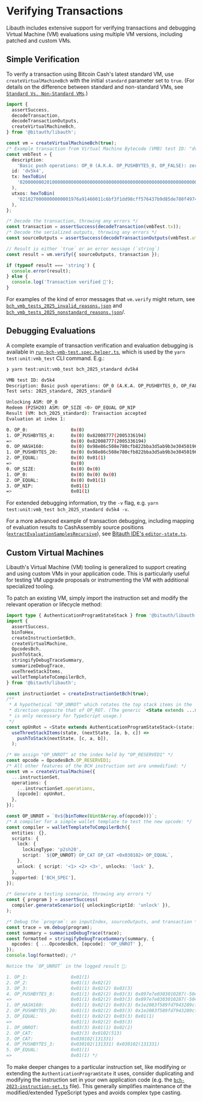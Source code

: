 # Verifying Transactions

Libauth includes extensive support for verifying transactions and debugging Virtual Machine (VM) evaluations using multiple VM versions, including patched and custom VMs.

## Simple Verification

To verify a transaction using Bitcoin Cash's latest standard VM, use `createVirtualMachineBch` with the initial `standard` parameter set to `true`. (For details on the difference between standard and non-standard VMs, see [`Standard Vs. Non-Standard VMs`](../src/lib/vmb-tests/readme.md#standard-vs-non-standard-vms).)

```ts
import {
  assertSuccess,
  decodeTransaction,
  decodeTransactionOutputs,
  createVirtualMachineBch,
} from '@bitauth/libauth';

const vm = createVirtualMachineBch(true);
/* Example transaction from Virtual Machine Bytecode (VMB) test ID: "dv5k4" */
const vmbTest = {
  description:
    'Basic push operations: OP_0 (A.K.A. OP_PUSHBYTES_0, OP_FALSE): zero is represented by an empty stack item (P2SH20)',
  id: 'dv5k4',
  tx: hexToBin(
    '020000000201000000000000000000000000000000000000000000000000000000000000000000000064417dfb529d352908ee0a88a0074c216b09793d6aa8c94c7640bb4ced51eaefc75d0aef61f7685d0307491e2628da3d4f91e86329265a4a58ca27a41ec0b8910779c32103a524f43d6166ad3567f18b0a5c769c6ab4dc02149f4d5095ccf4e8ffa293e7850000000001000000000000000000000000000000000000000000000000000000000000000100000006000482008777000000000100000000000000000a6a08766d625f7465737400000000',
  ),
  utxos: hexToBin(
    '0210270000000000001976a91460011c6bf3f1dd98cff576437b9d85de780f497488ac102700000000000017a91498e86c508e780cfb822bba3d5ab9b3e30450196b87',
  ),
};

/* Decode the transaction, throwing any errors */
const transaction = assertSuccess(decodeTransaction(vmbTest.tx));
/* Decode the serialized outputs, throwing any errors */
const sourceOutputs = assertSuccess(decodeTransactionOutputs(vmbTest.utxos));

// Result is either `true` or an error message (`string`)
const result = vm.verify({ sourceOutputs, transaction });

if (typeof result === 'string') {
  console.error(result);
} else {
  console.log('Transaction verified 🚀');
}
```

For examples of the kind of error messages that `vm.verify` might return, see [`bch_vmb_tests_2025_invalid_reasons.json`](../src/lib/vmb-tests/generated/bch_vmb_tests_2025_invalid_reasons.json) and [`bch_vmb_tests_2025_nonstandard_reasons.json`](../src/lib/vmb-tests/generated/bch_vmb_tests_2025_nonstandard_reasons.json)/.

## Debugging Evaluations

A complete example of transaction verification and evaluation debugging is available in [`run-bch-vmb-test.spec.helper.ts`](src/lib/vmb-tests/run-bch-vmb-test.spec.helper.ts), which is used by the `yarn test:unit:vmb_test` CLI command. E.g.:

```sh
❯ yarn test:unit:vmb_test bch_2025_standard dv5k4

VMB test ID: dv5k4
Description: Basic push operations: OP_0 (A.K.A. OP_PUSHBYTES_0, OP_FALSE): zero is represented by an empty stack item (P2SH20)
Test sets: 2025_standard, 2025_standard

Unlocking ASM: OP_0
Redeem (P2SH20) ASM: OP_SIZE <0> OP_EQUAL OP_NIP
Result (VM: bch_2025_standard): Transaction accepted
Evaluation at index 1:

0. OP_0:                0x(0)
1. OP_PUSHBYTES_4:      0x(0) 0x82008777(2005336194)
=>                      0x(0) 0x82008777(2005336194)
0. OP_HASH160:          0x(0) 0x98e86c508e780cfb822bba3d5ab9b3e30450196b
1. OP_PUSHBYTES_20:     0x(0) 0x98e86c508e780cfb822bba3d5ab9b3e30450196b 0x98e86c508e780cfb822bba3d5ab9b3e30450196b
2. OP_EQUAL:            0x(0) 0x01(1)
=>                      0x(0)
0. OP_SIZE:             0x(0) 0x(0)
1. OP_0:                0x(0) 0x(0) 0x(0)
2. OP_EQUAL:            0x(0) 0x01(1)
3. OP_NIP:              0x01(1)
=>                      0x01(1)

```

For extended debugging information, try the `-v` flag, e.g. `yarn test:unit:vmb_test bch_2025_standard dv5k4 -v`.

For a more advanced example of transaction debugging, including mapping of evaluation results to CashAssembly source positions ([`extractEvaluationSamplesRecursive`](https://libauth.org/functions/extractEvaluationSamplesRecursive.html)), see [Bitauth IDE's `editor-state.ts`](https://github.com/bitauth/bitauth-ide/blob/master/src/editor/editor-state.ts).

## Custom Virtual Machines

Libauth's Virtual Machine (VM) tooling is generalized to support creating and using custom VMs in your application code. This is particularly useful for testing VM upgrade proposals or instrumenting the VM with additional specialized tooling.

To patch an existing VM, simply import the instruction set and modify the relevant operation or lifecycle method:

```ts
import type { AuthenticationProgramStateStack } from '@bitauth/libauth';
import {
  assertSuccess,
  binToHex,
  createInstructionSetBch,
  createVirtualMachine,
  OpcodesBch,
  pushToStack,
  stringifyDebugTraceSummary,
  summarizeDebugTrace,
  useThreeStackItems,
  walletTemplateToCompilerBch,
} from '@bitauth/libauth';

const instructionSet = createInstructionSetBch(true);
/**
 * A hypothetical "OP_UNROT" which rotates the top stack items in the
 * direction opposite that of OP_ROT. (The generic `<State extends ...>`
 * is only necessary for TypeScript usage.)
 */
const opUnRot = <State extends AuthenticationProgramStateStack>(state: State) =>
  useThreeStackItems(state, (nextState, [a, b, c]) =>
    pushToStack(nextState, [c, a, b]),
  );

/* We assign "OP_UNROT" at the index held by "OP_RESERVED1" */
const opcode = OpcodesBch.OP_RESERVED1;
/* All other features of the BCH instruction set are unmodified: */
const vm = createVirtualMachine({
  ...instructionSet,
  operations: {
    ...instructionSet.operations,
    [opcode]: opUnRot,
  },
});

const OP_UNROT = `0x${binToHex(Uint8Array.of(opcode))}`;
/* A compiler for a simple wallet template to test the new opcode: */
const compiler = walletTemplateToCompilerBch({
  entities: {},
  scripts: {
    lock: {
      lockingType: 'p2sh20',
      script: `${OP_UNROT} OP_CAT OP_CAT <0x030102> OP_EQUAL`,
    },
    unlock: { script: '<1> <2> <3>', unlocks: 'lock' },
  },
  supported: ['BCH_SPEC'],
});

/* Generate a testing scenario, throwing any errors */
const { program } = assertSuccess(
  compiler.generateScenario({ unlockingScriptId: 'unlock' }),
);

/* Debug the `program`: an inputIndex, sourceOutputs, and transaction */
const trace = vm.debug(program);
const summary = summarizeDebugTrace(trace);
const formatted = stringifyDebugTraceSummary(summary, {
  opcodes: { ...OpcodesBch, [opcode]: 'OP_UNROT' },
});
console.log(formatted); /*

Notice the `OP_UNROT` in the logged result 🚀:

1. OP_1:                0x01(1)
2. OP_2:                0x01(1) 0x02(2)
3. OP_3:                0x01(1) 0x02(2) 0x03(3)
4. OP_PUSHBYTES_8:      0x01(1) 0x02(2) 0x03(3) 0x897e7e0303010287(-504967220674068105)
=>                      0x01(1) 0x02(2) 0x03(3) 0x897e7e0303010287(-504967220674068105)
1. OP_HASH160:          0x01(1) 0x02(2) 0x03(3) 0x1e2083f589fd7943289cfaba1dcdc50e395f3019
2. OP_PUSHBYTES_20:     0x01(1) 0x02(2) 0x03(3) 0x1e2083f589fd7943289cfaba1dcdc50e395f3019 0x1e2083f589fd7943289cfaba1dcdc50e395f3019
3. OP_EQUAL:            0x01(1) 0x02(2) 0x03(3) 0x01(1)
=>                      0x01(1) 0x02(2) 0x03(3)
1. OP_UNROT:            0x03(3) 0x01(1) 0x02(2)
2. OP_CAT:              0x03(3) 0x0102(513)
3. OP_CAT:              0x030102(131331)
4. OP_PUSHBYTES_3:      0x030102(131331) 0x030102(131331)
5. OP_EQUAL:            0x01(1)
=>                      0x01(1) */
```

To make deeper changes to a particular instruction set, like modifying or extending the `AuthenticationProgramState` it uses, consider duplicating and modifying the instruction set in your own application code (e.g. the [`bch-2023-instruction-set.ts`](src/lib/vm/instruction-sets/bch/2023/bch-2023-instruction-set.ts) file). This generally simplifies maintenance of the modified/extended TypeScript types and avoids complex type casting.
